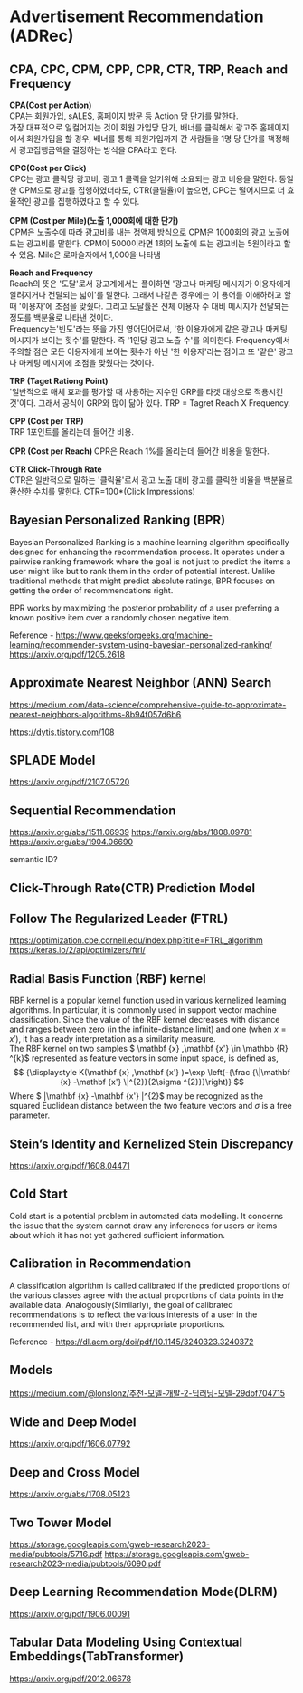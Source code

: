 # Advertisement Recommendation (ADRec)
## CPA, CPC, CPM, CPP, CPR, CTR, TRP, Reach and Frequency
<b>CPA(Cost per Action) </b>  
CPA는 회원가입, sALES, 홈페이지 방문 등 Action 당 단가를 말한다.  
가장 대표적으로 일컬어지는 것이 회원 가입당 단가, 배너를 클릭해서 광고주 홈페이지에서 회원가입을 할 경우, 배너를 통해 회원가입까지 간 사람들을 1명 당 단가를 책정해서 광고집행금액을 결정하는 방식을 CPA라고 한다.

<b>CPC(Cost per Click)</b>  
CPC는 광고 클릭당 광고비, 광고 1 클릭을 얻기위해 소요되는 광고 비용을 말한다.
동일한 CPM으로 광고를 집행하였더라도, CTR(클릴율)이 높으면, CPC는 떨어지므로 더 효율적인
광고를 집행하였다고 할 수 있다.

<b>CPM (Cost per Mile)(노출 1,000회에 대한 단가)</b>   
CPM은 노출수에 따라 광고비를 내는 정액제 방식으로 CPM은 1000회의 광고 노출에 드는 광고비를 말한다.
CPM이 5000이라면 1회의 노출에 드는 광고비는 5원이라고 할 수 있음. Mile은 로마술자에서 1,000을 나타냄

<b> Reach and Frequency </b>  
Reach의 뜻은 '도달'로서 광고계에서는 풀이하면 '광고나 마케팅 메시지가 이용자에게 알려지거나 전달되는 넓이'를 말한다. 그래서 나같은 경우에는 이 용어를 이해하려고 할 때 '이용자'에 초점을 맞췄다. 그리고 도달률은 전체 이용자 수 대비 메시지가 전달되는 정도를 백분율로 나타낸 것이다.  
Frequency는'빈도'라는 뜻을 가진 영어단어로써, '한 이용자에게 같은 광고나 마케팅 메시지가 보이는 횟수'를 말한다. 즉 '1인당 광고 노출 수'를 의미한다. Frequency에서 주의할 점은 모든 이용자에게 보이는 횟수가 아닌 '한 이용자'라는 점이고 또 '같은' 광고나 마케팅 메시지에 초점을 맞췄다는 것이다.  

<b> TRP (Taget Rationg Point) </b>  
'일반적으로 매체 효과를 평가할 때 사용하는 지수인 GRP를 타겟 대상으로 적용시킨 것'이다. 그래서 공식이 GRP와 많이 닮아 있다. TRP = Tagret Reach X Frequency. 

<b>CPP (Cost per TRP)</b>  
TRP 1포인트를 올리는데 들어간 비용.  

<b>CPR (Cost per Reach) </b>
CPR은 Reach 1%를 올리는데 들어간 비용을 말한다.  

<b>CTR Click-Through Rate</b>  
CTR은 일반적으로 말하는 '클릭율'로서 광고 노출 대비 광고를 클릭한 비율을 백분율로 환산한 수치를 말한다. CTR=100*(Click Impressions)

## Bayesian Personalized Ranking (BPR)
Bayesian Personalized Ranking is a machine learning algorithm specifically designed for enhancing the recommendation process. It operates under a pairwise ranking framework where the goal is not just to predict the items a user might like but to rank them in the order of potential interest. Unlike traditional methods that might predict absolute ratings, BPR focuses on getting the order of recommendations right.

BPR works by maximizing the posterior probability of a user preferring a known positive item over a randomly chosen negative item.

Reference - https://www.geeksforgeeks.org/machine-learning/recommender-system-using-bayesian-personalized-ranking/  
https://arxiv.org/pdf/1205.2618

## Approximate Nearest Neighbor (ANN) Search
https://medium.com/data-science/comprehensive-guide-to-approximate-nearest-neighbors-algorithms-8b94f057d6b6

https://dytis.tistory.com/108


## SPLADE Model
https://arxiv.org/pdf/2107.05720

## Sequential Recommendation
https://arxiv.org/abs/1511.06939
https://arxiv.org/abs/1808.09781
https://arxiv.org/abs/1904.06690

semantic ID?
## Click-Through Rate(CTR) Prediction Model
## Follow The Regularized Leader (FTRL)
https://optimization.cbe.cornell.edu/index.php?title=FTRL_algorithm
https://keras.io/2/api/optimizers/ftrl/

## Radial Basis Function (RBF) kernel
RBF kernel is a popular kernel function used in various kernelized learning algorithms. In particular, it is commonly used in support vector machine classification. Since the value of the RBF kernel decreases with distance and ranges between zero (in the infinite-distance limit) and one (when $x = x'$), it has a ready interpretation as a similarity measure.  
The RBF kernel on two samples $ \mathbf {x} ,\mathbf {x'} \in \mathbb {R} ^{k}$ represented as feature vectors in some input space, is defined as,
$$
{\displaystyle K(\mathbf {x} ,\mathbf {x'} )=\exp \left(-{\frac {\|\mathbf {x} -\mathbf {x'} \|^{2}}{2\sigma ^{2}}}\right)}
$$
Where $ \|\mathbf {x} -\mathbf {x'} \|^{2}$ may be recognized as the squared Euclidean distance between the two feature vectors and $\sigma$ is a free parameter. 

## Stein’s Identity and Kernelized Stein Discrepancy
https://arxiv.org/pdf/1608.04471

## Cold Start
Cold start is a potential problem in automated data modelling. It concerns the issue that the system cannot draw any inferences for users or items about which it has not yet gathered sufficient information.

## Calibration in Recommendation
A classification algorithm is called calibrated if the predicted proportions of the various classes agree with the
actual proportions of data points in the available data. Analogously(Similarly), the goal of calibrated recommendations is to reflect the various interests of a user in the recommended list, and with their appropriate proportions.  

Reference - https://dl.acm.org/doi/pdf/10.1145/3240323.3240372

## Models
https://medium.com/@lonslonz/추천-모델-개발-2-딥러닝-모델-29dbf704715
## Wide and Deep Model
https://arxiv.org/pdf/1606.07792

## Deep and Cross Model
https://arxiv.org/abs/1708.05123

## Two Tower Model
https://storage.googleapis.com/gweb-research2023-media/pubtools/5716.pdf
https://storage.googleapis.com/gweb-research2023-media/pubtools/6090.pdf

## Deep Learning Recommendation Mode(DLRM)
https://arxiv.org/pdf/1906.00091

## Tabular Data Modeling Using Contextual Embeddings(TabTransformer)
https://arxiv.org/pdf/2012.06678
